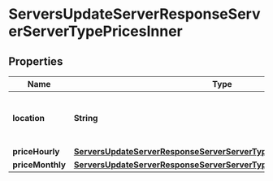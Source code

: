 

# ServersUpdateServerResponseServerServerTypePricesInner


## Properties

| Name | Type | Description | Notes |
|------------ | ------------- | ------------- | -------------|
|**location** | **String** | Name of the Location the price is for |  |
|**priceHourly** | [**ServersUpdateServerResponseServerServerTypePricesInnerPriceHourly**](ServersUpdateServerResponseServerServerTypePricesInnerPriceHourly.md) |  |  |
|**priceMonthly** | [**ServersUpdateServerResponseServerServerTypePricesInnerPriceMonthly**](ServersUpdateServerResponseServerServerTypePricesInnerPriceMonthly.md) |  |  |



